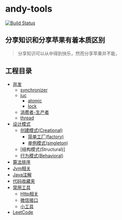 # andy-tools
[![Build Status](https://travis-ci.org/duxinglangzi/andy-tools.svg?branch=master)](https://travis-ci.org/duxinglangzi/andy-tools)

## 分享知识和分享苹果有着本质区别
> 分享知识可以从中得到快乐，然而分享苹果并不能，

## 工程目录
- [并发](https://github.com/duxinglangzi/andy-tools/tree/master/src/main/java/com/andy/concurrent)
    - [synchronizer](https://github.com/duxinglangzi/andy-tools/tree/master/src/main/java/com/andy/concurrent/synchronizer)
    - [juc](https://github.com/duxinglangzi/andy-tools/tree/master/src/main/java/com/andy/concurrent/juc)
        - [atomic](https://github.com/duxinglangzi/andy-tools/tree/master/src/main/java/com/andy/concurrent/juc/atomic)
        - [lock](https://github.com/duxinglangzi/andy-tools/tree/master/src/main/java/com/andy/concurrent/juc/lock)
    - [消费者-生产者](https://github.com/duxinglangzi/andy-tools/tree/master/src/main/java/com/andy/concurrent/consumerAndProducer)
    - [thread](https://github.com/duxinglangzi/andy-tools/tree/master/src/main/java/com/andy/concurrent/thread)
- [设计模式](https://github.com/duxinglangzi/andy-tools/tree/master/src/main/java/com/andy/designPattern)
    - [创建模式(Creational)](https://github.com/duxinglangzi/andy-tools/tree/master/src/main/java/com/andy/designPattern/creational)
        - [简单工厂(factory)](https://github.com/duxinglangzi/andy-tools/tree/master/src/main/java/com/andy/designPattern/creational/factory)
        - [单例模式(singleton)](https://github.com/duxinglangzi/andy-tools/tree/master/src/main/java/com/andy/designPattern/creational/singleton)
    - [结构模式(Structural)]
    - [行为模式(Behavioral)](https://github.com/duxinglangzi/andy-tools/tree/master/src/main/java/com/andy/designPattern/behavioral)
- [算法排序](https://github.com/duxinglangzi/andy-tools/tree/master/src/main/java/com/andy/algorithm)
- [Jvm相关](https://github.com/duxinglangzi/andy-tools/tree/master/src/main/java/com/andy/jvm)
- [Java注解](https://github.com/duxinglangzi/andy-tools/tree/master/src/main/java/com/andy/annotation)
- [代码收藏夹](https://github.com/duxinglangzi/andy-tools/tree/master/src/main/java/com/andy/codeCollector)
- [常用工具](https://github.com/duxinglangzi/andy-tools/tree/master/src/main/java/com/andy/common)
    - [Http相关](https://github.com/duxinglangzi/andy-tools/tree/master/src/main/java/com/andy/common/https)
    - [微信接口](https://github.com/duxinglangzi/andy-tools/tree/master/src/main/java/com/andy/common/weixinsupport)
    - [小工具](https://github.com/duxinglangzi/andy-tools/tree/master/src/main/java/com/andy/common/utils)
- [LeetCode](https://github.com/duxinglangzi/andy-tools/tree/master/src/main/java/com/andy/leetCode)    

